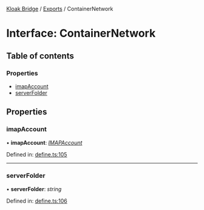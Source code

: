 [Kloak Bridge](../README.md) / [Exports](../modules.md) / ContainerNetwork

# Interface: ContainerNetwork

## Table of contents

### Properties

- [imapAccount](containernetwork.md#imapaccount)
- [serverFolder](containernetwork.md#serverfolder)

## Properties

### imapAccount

• **imapAccount**: [*IMAPAccount*](imapaccount.md)

Defined in: [define.ts:105](https://github.com/CoNET-project/kloak-bridge/blob/9c14d8e/src/define.ts#L105)

___

### serverFolder

• **serverFolder**: *string*

Defined in: [define.ts:106](https://github.com/CoNET-project/kloak-bridge/blob/9c14d8e/src/define.ts#L106)
